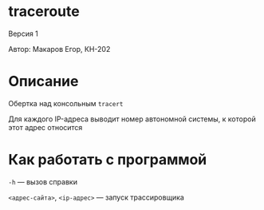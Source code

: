 # traceroute

Версия 1

Автор: Макаров Егор, КН-202

# Описание

Обертка над консольным `tracert`

Для каждого IP-адреса выводит номер автономной системы, к которой этот адрес относится

# Как работать с программой

`-h` — вызов справки

`<адрес-сайта>`, `<ip-адрес>` — запуск траcсировщика